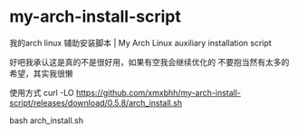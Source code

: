 # my-arch-install-script
我的arch linux 辅助安装脚本   | My Arch Linux auxiliary installation script

好吧我承认这是真的不是很好用，如果有空我会继续优化的
不要抱当然有太多的希望，其实我很懒

使用方式
curl -LO https://github.com/xmxbhh/my-arch-install-script/releases/download/0.5.8/arch_install.sh

bash arch_install.sh
